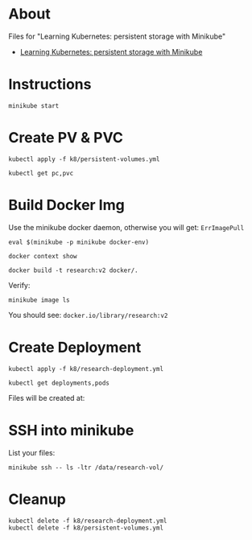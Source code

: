 # About

Files for "Learning Kubernetes: persistent storage with Minikube"

* [Learning Kubernetes: persistent storage with Minikube](https://martincarstenbach.wordpress.com/2019/06/07/learning-kubernetes-persistent-storage-with-minikube)


# Instructions

```shell
minikube start
```


# Create PV & PVC

```shell
kubectl apply -f k8/persistent-volumes.yml
```

```shell
kubectl get pc,pvc
```


# Build Docker Img

Use the minikube docker daemon, otherwise you will get: `ErrImagePull`

```shell
eval $(minikube -p minikube docker-env)
```

```shell
docker context show
```

```shell
docker build -t research:v2 docker/.
```

Verify:

```shell
minikube image ls
```

You should see: `docker.io/library/research:v2`


# Create Deployment

```shell
kubectl apply -f k8/research-deployment.yml
```

```shell
kubectl get deployments,pods
```

Files will be created at:


# SSH into minikube

List your files:

```shell
minikube ssh -- ls -ltr /data/research-vol/
```

# Cleanup

```shell
kubectl delete -f k8/research-deployment.yml
kubectl delete -f k8/persistent-volumes.yml
```
